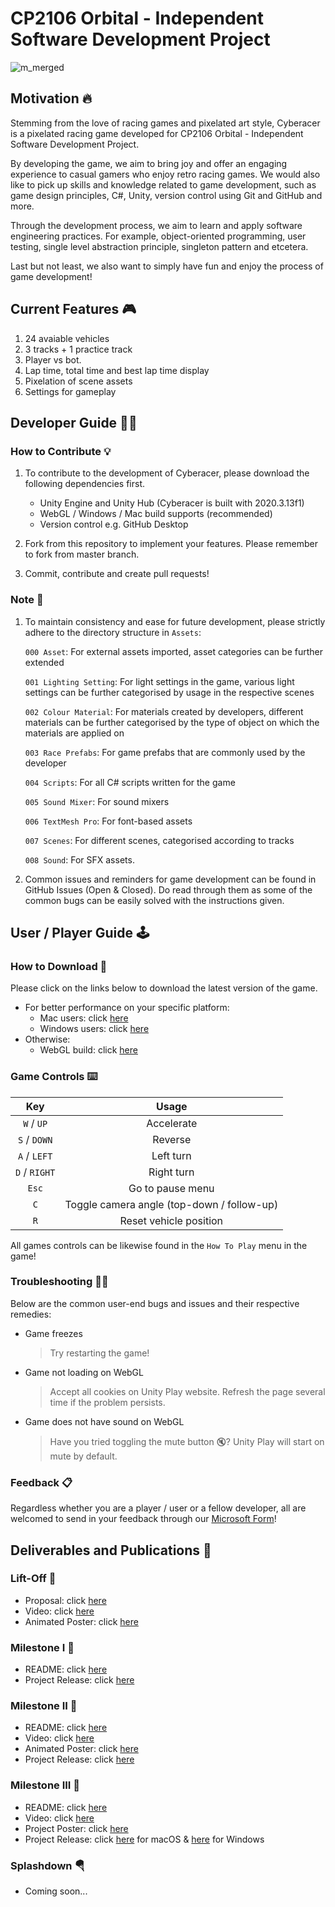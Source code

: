 # CP2106 Orbital - Independent Software Development Project

![m_merged](https://user-images.githubusercontent.com/62177572/126998324-f5531b9e-3e76-4b58-bd9a-afb64bf0a000.png)


## Motivation 🔥
Stemming from the love of racing games and pixelated art style, Cyberacer is a pixelated racing game developed for CP2106 Orbital - Independent Software Development Project. 

By developing the game, we aim to bring joy and offer an engaging experience to casual gamers who enjoy retro racing games. We would also like to pick up skills and knowledge related to game development, such as game design principles, C#, Unity, version control using Git and GitHub and more.

Through the development process, we aim to learn and apply software engineering practices. For example, object-oriented programming, user testing, single level abstraction principle, singleton pattern and etcetera.

Last but not least, we also want to simply have fun and enjoy the process of game development!

## Current Features 🎮
1. 24 avaiable vehicles
2. 3 tracks + 1 practice track
3. Player vs bot.
4. Lap time, total time and best lap time display
5. Pixelation of scene assets
6. Settings for gameplay

## Developer Guide 🧑‍💻
### How to Contribute 💡
1. To contribute to the development of Cyberacer, please download the following dependencies first.
	- Unity Engine and Unity Hub (Cyberacer is built with 2020.3.13f1)
	- WebGL / Windows / Mac build supports (recommended)
	- Version control e.g. GitHub Desktop

2. Fork from this repository to implement your features. Please remember to fork from master branch.
3. Commit, contribute and create pull requests!

### Note 📝
1. To maintain consistency and ease for future development, please strictly adhere to the directory structure in `Assets`:

	`000 Asset`: For external assets imported, asset categories can be further extended

	`001 Lighting Setting`: For light settings in the game, various light settings can be further categorised by usage in the respective scenes

	`002 Colour Material`: For materials created by developers, different materials can be further categorised by the type of object on which the materials are applied on

	`003 Race Prefabs`: For game prefabs that are commonly used by the developer 

	`004 Scripts`: For all C# scripts written for the game

	`005 Sound Mixer`: For sound mixers

	`006 TextMesh Pro`: For font-based assets

	`007 Scenes`: For different scenes, categorised according to tracks

	`008 Sound`: For SFX assets.

2. Common issues and reminders for game development can be found in GitHub Issues (Open & Closed). Do read through them as some of the common bugs can be easily solved with the instructions given.

## User / Player Guide 🕹️
### How to Download 💾

Please click on the links below to download the latest version of the game.

- For better performance on your specific platform:
	- Mac users: click [here](https://drive.google.com/drive/folders/1h9-h0uh8UZ5bq90Gv3nQErLfIXctVdek?usp=sharing)
	- Windows users: click [here](https://drive.google.com/drive/folders/1r80cXKP16si9tXdl1X0eXbkcgrSTj3pZ?usp=sharing)
- Otherwise:
	- WebGL build: click [here](https://drive.google.com/drive/folders/1JvPVniLK8zqF257RVwJW76yOnWfyawao?usp=sharing)

### Game Controls ⌨️

|      Key      |                   Usage                    |
| :-----------: | :----------------------------------------: |
|  `W` / `UP`   |                 Accelerate                 |
| `S` / `DOWN`  |                  Reverse                   |
| `A` / `LEFT`  |                 Left turn                  |
| `D` / `RIGHT` |                 Right turn                 |
|     `Esc`     |              Go to pause menu              |
|      `C`      | Toggle camera angle (top-down / follow-up) |
|      `R`      |           Reset vehicle position           |

All games controls can be likewise found in the `How To Play` menu in the game!

### Troubleshooting 👨‍🔧

Below are the common user-end bugs and issues and their respective remedies:

- Game freezes

	> Try restarting the game!

- Game not loading on WebGL

	> Accept all cookies on Unity Play website. Refresh the page several time if the problem persists.

- Game does not have sound on WebGL

	> Have you tried toggling the mute button 🔇? Unity Play will start on mute by default.

### Feedback 📋
Regardless whether you are a player / user or a fellow developer, all are welcomed to send in your feedback through our [Microsoft Form](https://forms.office.com/Pages/ResponsePage.aspx?id=Xu-lWwkxd06Fvc_rDTR-ggEWqGDMWqRAhCnc8WJTkTdUQzdLWlhWRUwxMFVPNTJKRjhUTFkxUTRQTy4u)!

## Deliverables and Publications 📰

### Lift-Off 🚀 
- Proposal: click [here](https://drive.google.com/file/d/1KJE18vKNbKHPti8ZO-8X5pBRpJO8GyGg/view?usp=sharing)
- Video: click [here](https://drive.google.com/file/d/1Ess_AoRUsvmsphze_W3gN9Rnn3d7OoR-/view?usp=sharing)
- Animated Poster: click [here](https://drive.google.com/file/d/1Z_e2z-F6Wz_1z7LOtkqhgDTF2h-ZPelG/view?usp=sharing)

### Milestone I 🎯
- README: click [here](https://docs.google.com/document/d/1TvUPG0FzB_TyE7rSZXGbYMn0IOMjJUVwukdFs2zciyM/edit?usp=sharing)
- Project Release: click [here](https://play.unity.com/mg/other/cyberacer-v0-0-1)

### Milestone II 🎯
- README: click [here](https://docs.google.com/document/d/187S19kQoqnzhw6M8xGJxqwMgSFixD4pG_xijABVVxf0/edit?usp=sharing)
- Video: click [here](https://drive.google.com/file/d/1vjdiDpeub-Yg4oDxSfu7QIlX-GY4w_ZA/view?usp=sharing)
- Animated Poster: click [here](https://drive.google.com/file/d/12Ss0qi1S1gH5QIIM3SZxA4VffB8ScMun/view?usp=sharing)
- Project Release: click [here](https://play.unity.com/mg/other/cyberacer-v0-2-5)

### Milestone III 🎯
- README: click [here](https://docs.google.com/document/d/1W_IndlNVo6aEFQ42cPw6e8EyzmfCK2zPy8nlv-93GL0/edit?usp=sharing)
- Video: click [here](https://drive.google.com/file/d/1EZprIz-77uumVl8Mtz2Jz2GDv3LgH5On/view?usp=sharing)
- Project Poster: click [here](https://drive.google.com/file/d/1WkxzD3tXHXKa6UiSYjknc1wbOYr6i7iZ/view?usp=sharing)
- Project Release: click [here](https://drive.google.com/drive/folders/1h9-h0uh8UZ5bq90Gv3nQErLfIXctVdek?usp=sharing) for macOS & [here](https://drive.google.com/drive/folders/1r80cXKP16si9tXdl1X0eXbkcgrSTj3pZ?usp=sharing) for Windows

### Splashdown 🪂

- Coming soon...
